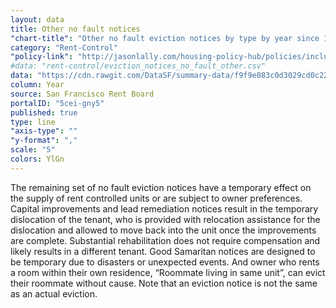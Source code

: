 ```yaml
---
layout: data
title: Other no fault notices
"chart-title": "Other no fault eviction notices by type by year since 1997"
category: "Rent-Control"
"policy-link": "http://jasonlally.com/housing-policy-hub/policies/inclusionary-housing/"
#data: "rent-control/eviction_notices_no_fault_other.csv"
data: "https://cdn.rawgit.com/DataSF/summary-data/f9f9e083c0d3029cd0c22017b840482f2e2ef796/eviction_notices_no_fault_other.csv"
column: Year
source: San Francisco Rent Board
portalID: "5cei-gny5"
published: true
type: line
"axis-type": ""
"y-format": ","
scale: "5"
colors: YlGn
---
```


The remaining set of no fault eviction notices have a temporary effect on the supply of rent controlled units or are subject to owner preferences. Capital improvements and lead remediation notices result in the temporary dislocation of the tenant, who is provided with relocation assistance for the dislocation and allowed to move back into the unit once the improvements are complete. Substantial rehabilitation does not require compensation and likely results in a different tenant. Good Samaritan notices are designed to be temporary due to disasters or unexpected events. And owner who rents a room within their own residence, “Roommate living in same unit”, can evict their roommate without cause. Note that an eviction notice is not the same as an actual eviction.